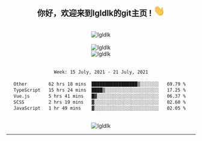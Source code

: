 <div align="center">
<h2> 你好，欢迎来到lgldlk的git主页 ! <img src="https://github.com/lgldlk/lgldlk/blob/main/gifs/Hi.gif" width="30px"></h2>
</div>

<div align="center">
 </br>
 <img src="http://aiitapp.cn:8091/?color=rgba(37,144,118,1)&shadowColor=rgba(12,16,20,1)&fontSize=120&&shadowOffsetX=9&shadowOffsetY=11" height="26px" alt="lgldlk" />
 </br>

   </br>
 <img src="https://github-readme-stats.vercel.app/api?username=lgldlk&show_icons=true&theme=gotham&locale=cn" alt="lgldlk" />
 

</br>

<img  src="http://github-readme-stats.vercel.app/api/top-langs/?username=lgldlk&show_icons=true&theme=gotham&locale=cn&layout=compact" alt="lgldlk"/>  
</br>
</br>

<!--START_SECTION:waka-->
```text
Week: 15 July, 2021 - 21 July, 2021

Other        62 hrs 18 mins  █████████████████▒░░░░░░░   69.79 % 
TypeScript   15 hrs 24 mins  ████▒░░░░░░░░░░░░░░░░░░░░   17.25 % 
Vue.js       5 hrs 41 mins   █▓░░░░░░░░░░░░░░░░░░░░░░░   06.37 % 
SCSS         2 hrs 19 mins   ▓░░░░░░░░░░░░░░░░░░░░░░░░   02.60 % 
JavaScript   1 hr 49 mins    ▓░░░░░░░░░░░░░░░░░░░░░░░░   02.05 % 
```
<!--END_SECTION:waka-->

 </br>
  <img src="https://visitor-badge.glitch.me/badge?page_id=lgldlk" alt="lgldlk" />

---

 


